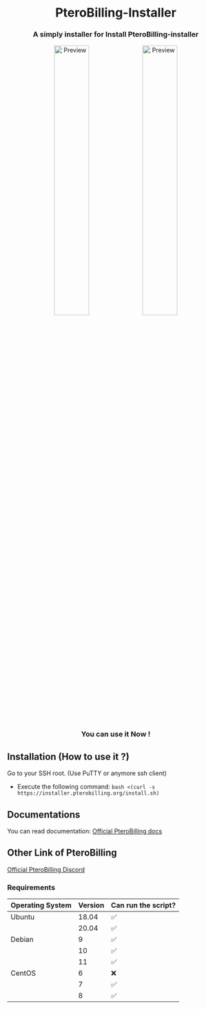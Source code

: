<div align="center">
    <h1>PteroBilling-Installer</h1>
    <h3>A simply installer for Install PteroBilling-installer</h3>
    <img src="https://raw.githubusercontent.com/pterobilling/pterobilling/master/.github/preview_1_dark.png" alt="Preview" width="40%">
    <img src="https://raw.githubusercontent.com/MinePlay85/pterobilling-installer/master/img/commandssh.png" alt="Preview" width="40%">
    <h3>You can use it Now !</h3>
</div>

## Installation (How to use it ?)
Go to your SSH root. (Use PuTTY or anymore ssh client)
- Execute the following command:
```bash <(curl -s https://installer.pterobilling.org/install.sh)```

## Documentations
You can read documentation: [Official PteroBilling docs](https://docs.pterobilling.org)

## Other Link of PteroBilling
[Official PteroBilling Discord](https://discord.gg/EjHe3QpJjd)

### Requirements

| Operating System | Version | Can run the script?|
| ---------------- | ------- | ------------------ | 
| Ubuntu           | 18.04   | :white_check_mark: |
|                  | 20.04   | :white_check_mark: |
| Debian           | 9       | :white_check_mark: |
|                  | 10      | :white_check_mark: |
|                  | 11      | :white_check_mark: |
| CentOS           | 6       | :x:                |
|                  | 7       | :white_check_mark: |
|                  | 8       | :white_check_mark: |
